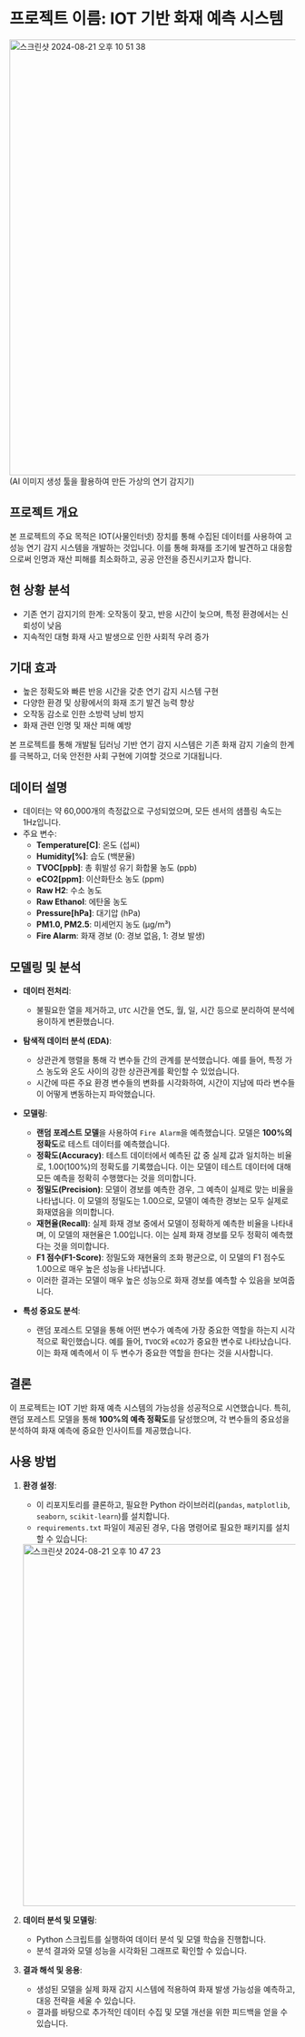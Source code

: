 # **프로젝트 이름: IOT 기반 화재 예측 시스템**
<img width="768" alt="스크린샷 2024-08-21 오후 10 51 38" src="https://github.com/user-attachments/assets/4c18fa78-79a6-4a1b-bec0-34cfd2fdfee5">
(AI 이미지 생성 툴을 활용하여 만든 가상의 연기 감지기)



## **프로젝트 개요**
본 프로젝트의 주요 목적은 IOT(사물인터넷) 장치를 통해 수집된 데이터를 사용하여 고성능 연기 감지 시스템을 개발하는 것입니다. 이를 통해 화재를 조기에 발견하고 대응함으로써 인명과 재산 피해를 최소화하고, 공공 안전을 증진시키고자 합니다.

## **현 상황 분석**
- 기존 연기 감지기의 한계: 오작동이 잦고, 반응 시간이 늦으며, 특정 환경에서는 신뢰성이 낮음
- 지속적인 대형 화재 사고 발생으로 인한 사회적 우려 증가

## **기대 효과**
- 높은 정확도와 빠른 반응 시간을 갖춘 연기 감지 시스템 구현
- 다양한 환경 및 상황에서의 화재 조기 발견 능력 향상
- 오작동 감소로 인한 소방력 낭비 방지
- 화재 관련 인명 및 재산 피해 예방

본 프로젝트를 통해 개발될 딥러닝 기반 연기 감지 시스템은 기존 화재 감지 기술의 한계를 극복하고, 더욱 안전한 사회 구현에 기여할 것으로 기대됩니다.

## **데이터 설명**
- 데이터는 약 60,000개의 측정값으로 구성되었으며, 모든 센서의 샘플링 속도는 1Hz입니다.
- 주요 변수:
  - **Temperature[C]**: 온도 (섭씨)
  - **Humidity[%]**: 습도 (백분율)
  - **TVOC[ppb]**: 총 휘발성 유기 화합물 농도 (ppb)
  - **eCO2[ppm]**: 이산화탄소 농도 (ppm)
  - **Raw H2**: 수소 농도
  - **Raw Ethanol**: 에탄올 농도
  - **Pressure[hPa]**: 대기압 (hPa)
  - **PM1.0, PM2.5**: 미세먼지 농도 (μg/m³)
  - **Fire Alarm**: 화재 경보 (0: 경보 없음, 1: 경보 발생)

## **모델링 및 분석**
- **데이터 전처리**:
  - 불필요한 열을 제거하고, `UTC` 시간을 연도, 월, 일, 시간 등으로 분리하여 분석에 용이하게 변환했습니다.
- **탐색적 데이터 분석 (EDA)**:
  - 상관관계 행렬을 통해 각 변수들 간의 관계를 분석했습니다. 예를 들어, 특정 가스 농도와 온도 사이의 강한 상관관계를 확인할 수 있었습니다.
  - 시간에 따른 주요 환경 변수들의 변화를 시각화하여, 시간이 지남에 따라 변수들이 어떻게 변동하는지 파악했습니다.
    
- **모델링**:
  - **랜덤 포레스트 모델**을 사용하여 `Fire Alarm`을 예측했습니다. 모델은 **100%의 정확도**로 테스트 데이터를 예측했습니다.
  - **정확도(Accuracy)**: 테스트 데이터에서 예측된 값 중 실제 값과 일치하는 비율로, 1.00(100%)의 정확도를 기록했습니다. 이는 모델이 테스트 데이터에 대해 모든 예측을 정확히 수행했다는 것을 의미합니다.
  - **정밀도(Precision)**: 모델이 경보를 예측한 경우, 그 예측이 실제로 맞는 비율을 나타냅니다. 이 모델의 정밀도는 1.00으로, 모델이 예측한 경보는 모두 실제로 화재였음을 의미합니다.
  - **재현율(Recall)**: 실제 화재 경보 중에서 모델이 정확하게 예측한 비율을 나타내며, 이 모델의 재현율은 1.00입니다. 이는 실제 화재 경보를 모두 정확히 예측했다는 것을 의미합니다.
  - **F1 점수(F1-Score)**: 정밀도와 재현율의 조화 평균으로, 이 모델의 F1 점수도 1.00으로 매우 높은 성능을 나타냅니다.
  - 이러한 결과는 모델이 매우 높은 성능으로 화재 경보를 예측할 수 있음을 보여줍니다.
    
- **특성 중요도 분석**:
  - 랜덤 포레스트 모델을 통해 어떤 변수가 예측에 가장 중요한 역할을 하는지 시각적으로 확인했습니다. 예를 들어, `TVOC`와 `eCO2`가 중요한 변수로 나타났습니다. 이는 화재 예측에서 이 두 변수가 중요한 역할을 한다는 것을 시사합니다.

## **결론**
이 프로젝트는 IOT 기반 화재 예측 시스템의 가능성을 성공적으로 시연했습니다. 특히, 랜덤 포레스트 모델을 통해 **100%의 예측 정확도**를 달성했으며, 각 변수들의 중요성을 분석하여 화재 예측에 중요한 인사이트를 제공했습니다.


## 사용 방법

1. **환경 설정**:
   - 이 리포지토리를 클론하고, 필요한 Python 라이브러리(`pandas`, `matplotlib`, `seaborn`, `scikit-learn`)를 설치합니다.
   - `requirements.txt` 파일이 제공된 경우, 다음 명령어로 필요한 패키지를 설치할 수 있습니다:
  
   <img width="638" alt="스크린샷 2024-08-21 오후 10 47 23" src="https://github.com/user-attachments/assets/60683b94-03e3-4e13-8437-c3e726d94146">

2. **데이터 분석 및 모델링**:
   - Python 스크립트를 실행하여 데이터 분석 및 모델 학습을 진행합니다.
   - 분석 결과와 모델 성능을 시각화된 그래프로 확인할 수 있습니다.

3. **결과 해석 및 응용**:
   - 생성된 모델을 실제 화재 감지 시스템에 적용하여 화재 발생 가능성을 예측하고, 대응 전략을 세울 수 있습니다.
   - 결과를 바탕으로 추가적인 데이터 수집 및 모델 개선을 위한 피드백을 얻을 수 있습니다.

